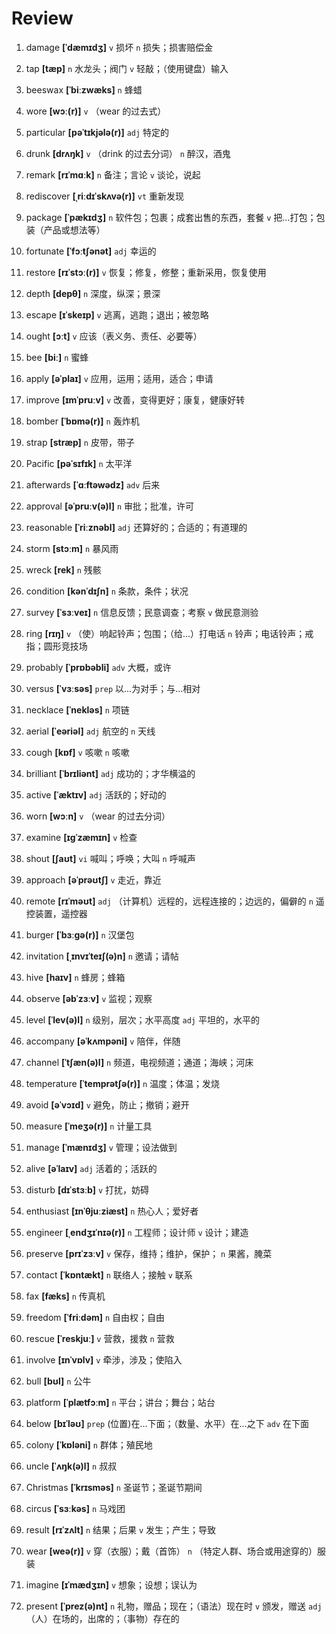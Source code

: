 # Review
1. damage **[ˈdæmɪdʒ]** `v` 损坏 `n` 损失；损害赔偿金

2. tap **[tæp]** `n` 水龙头；阀门 `v` 轻敲；（使用键盘）输入

3. beeswax **[ˈbiːzwæks]** `n` 蜂蜡

4. wore **[wɔː(r)]** `v` （wear 的过去式）

5. particular **[pəˈtɪkjələ(r)]** `adj` 特定的

6. drunk **[drʌŋk]** `v` （drink 的过去分词） `n` 醉汉，酒鬼

7. remark **[rɪˈmɑːk]** `n` 备注；言论 `v` 谈论，说起

8. rediscover **[ˌriːdɪˈskʌvə(r)]** `vt` 重新发现

9. package **[ˈpækɪdʒ]** `n` 软件包；包裹；成套出售的东西，套餐 `v` 把...打包；包装（产品或想法等）

10. fortunate **[ˈfɔːtʃənət]** `adj` 幸运的

11. restore **[rɪˈstɔː(r)]** `v` 恢复；修复，修整；重新采用，恢复使用

12. depth **[depθ]** `n` 深度，纵深；景深

13. escape **[ɪˈskeɪp]** `v` 逃离，逃跑；退出；被忽略

14. ought **[ɔːt]** `v` 应该（表义务、责任、必要等）

15. bee **[biː]** `n` 蜜蜂

16. apply **[əˈplaɪ]** `v` 应用，运用；适用，适合；申请

17. improve **[ɪmˈpruːv]** `v` 改善，变得更好；康复，健康好转

18. bomber **[ˈbɒmə(r)]** `n` 轰炸机

19. strap **[stræp]** `n` 皮带，带子

20. Pacific **[pəˈsɪfɪk]** `n` 太平洋

21. afterwards **[ˈɑːftəwədz]** `adv` 后来

22. approval **[əˈpruːv(ə)l]** `n` 审批；批准，许可

23. reasonable **[ˈriːznəbl]** `adj` 还算好的；合适的；有道理的

24. storm **[stɔːm]** `n` 暴风雨

25. wreck **[rek]** `n` 残骸

26. condition **[kənˈdɪʃn]** `n` 条款，条件；状况

27. survey **[ˈsɜːveɪ]** `n` 信息反馈；民意调查；考察 `v` 做民意测验

28. ring **[rɪŋ]** `v` （使）响起铃声；包围；（给...）打电话 `n` 铃声；电话铃声；戒指；圆形竞技场

29. probably **[ˈprɒbəbli]** `adv` 大概，或许

30. versus **[ˈvɜːsəs]** `prep` 以...为对手；与...相对

31. necklace **[ˈnekləs]** `n` 项链

32. aerial **[ˈeəriəl]** `adj` 航空的 `n` 天线

33. cough **[kɒf]** `v` 咳嗽 `n` 咳嗽

34. brilliant **[ˈbrɪliənt]** `adj` 成功的；才华横溢的

35. active **[ˈæktɪv]** `adj` 活跃的；好动的

36. worn **[wɔːn]** `v` （wear 的过去分词）

37. examine **[ɪɡˈzæmɪn]** `v` 检查

38. shout **[ʃaʊt]** `vi` 喊叫；呼唤；大叫 `n` 呼喊声

39. approach **[əˈprəʊtʃ]** `v` 走近，靠近

40. remote **[rɪˈməʊt]** `adj` （计算机）远程的，远程连接的；边远的，偏僻的 `n` 遥控装置，遥控器

41. burger **[ˈbɜːɡə(r)]** `n` 汉堡包

42. invitation **[ˌɪnvɪˈteɪʃ(ə)n]** `n` 邀请；请帖

43. hive **[haɪv]** `n` 蜂房；蜂箱

44. observe **[əbˈzɜːv]** `v` 监视；观察

45. level **[ˈlev(ə)l]** `n` 级别，层次；水平高度 `adj` 平坦的，水平的

46. accompany **[əˈkʌmpəni]** `v` 陪伴，伴随

47. channel **[ˈtʃæn(ə)l]** `n` 频道，电视频道；通道；海峡；河床

48. temperature **[ˈtemprətʃə(r)]** `n` 温度；体温；发烧

49. avoid **[əˈvɔɪd]** `v` 避免，防止；撤销；避开

50. measure **[ˈmeʒə(r)]** `n` 计量工具

51. manage **[ˈmænɪdʒ]** `v` 管理；设法做到

52. alive **[əˈlaɪv]** `adj` 活着的；活跃的

53. disturb **[dɪˈstɜːb]** `v` 打扰，妨碍

54. enthusiast **[ɪnˈθjuːziæst]** `n` 热心人；爱好者

55. engineer **[ˌendʒɪˈnɪə(r)]** `n` 工程师；设计师 `v` 设计；建造

56. preserve **[prɪˈzɜːv]** `v` 保存，维持；维护，保护； `n` 果酱，腌菜

57. contact **[ˈkɒntækt]** `n` 联络人；接触 `v` 联系

58. fax **[fæks]** `n` 传真机

59. freedom **[ˈfriːdəm]** `n` 自由权；自由

60. rescue **[ˈreskjuː]** `v` 营救，援救 `n` 营救

61. involve **[ɪnˈvɒlv]** `v` 牵涉，涉及；使陷入

62. bull **[bʊl]** `n` 公牛

63. platform **[ˈplætfɔːm]** `n` 平台；讲台；舞台；站台

64. below **[bɪˈləʊ]** `prep` (位置)在...下面；（数量、水平）在...之下 `adv` 在下面

65. colony **[ˈkɒləni]** `n` 群体；殖民地

66. uncle **[ˈʌŋk(ə)l]** `n` 叔叔

67. Christmas **[ˈkrɪsməs]** `n` 圣诞节；圣诞节期间

68. circus **[ˈsɜːkəs]** `n` 马戏团

69. result **[rɪˈzʌlt]** `n` 结果；后果 `v` 发生；产生；导致

70. wear **[weə(r)]** `v` 穿（衣服）；戴（首饰） `n` （特定人群、场合或用途穿的）服装

71. imagine **[ɪˈmædʒɪn]** `v` 想象；设想；误认为

72. present **[ˈprez(ə)nt]** `n` 礼物，赠品；现在；（语法）现在时 `v` 颁发，赠送 `adj` （人）在场的，出席的；（事物）存在的

